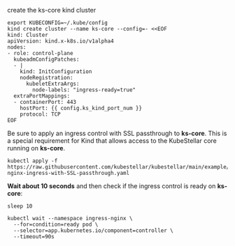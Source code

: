 <!--create-ks-core-kind-cluster-start-->
create the ks-core kind cluster
```shell
export KUBECONFIG=~/.kube/config
kind create cluster --name ks-core --config=- <<EOF
kind: Cluster
apiVersion: kind.x-k8s.io/v1alpha4
nodes:
- role: control-plane
  kubeadmConfigPatches:
  - |
    kind: InitConfiguration
    nodeRegistration:
      kubeletExtraArgs:
        node-labels: "ingress-ready=true"
  extraPortMappings:
  - containerPort: 443
    hostPort: {{ config.ks_kind_port_num }}
    protocol: TCP
EOF
```

Be sure to apply an ingress control with SSL passthrough to **ks-core**. This is a special requirement for Kind that allows access to the KubeStellar core running on **ks-core**.
```shell
kubectl apply -f https://raw.githubusercontent.com/kubestellar/kubestellar/main/example/kind-nginx-ingress-with-SSL-passthrough.yaml
```
**Wait about 10 seconds** and then check if the ingress control is ready on **ks-core**:
```shell
sleep 10

kubectl wait --namespace ingress-nginx \
  --for=condition=ready pod \
  --selector=app.kubernetes.io/component=controller \
  --timeout=90s
```
<!--create-ks-core-kind-cluster-end-->
